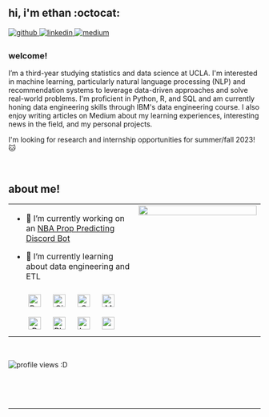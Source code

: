## hi, i'm ethan :octocat:
  

<a href="https://github.com/https://github.com/ethanwchen" target="_blank">
<img src=https://img.shields.io/badge/github-%2324292e.svg?&style=for-the-badge&logo=github&logoColor=white alt=github style="margin-bottom: 5px;" />
</a>
<a href="https://linkedin.com/in/ethanwchen" target="_blank">
<img src=https://img.shields.io/badge/linkedin-%231E77B5.svg?&style=for-the-badge&logo=linkedin&logoColor=white alt=linkedin style="margin-bottom: 5px;" />
</a>
<a href="https://medium.com/@ethanwchen" target="_blank">
<img src=https://img.shields.io/badge/medium-%23292929.svg?&style=for-the-badge&logo=medium&logoColor=white alt=medium style="margin-bottom: 5px;" />
</a>  
  



### welcome!  
I’m a third-year studying statistics and data science at UCLA. I'm interested in machine learning, particularly natural language processing (NLP) and recommendation systems to leverage data-driven approaches and solve real-world problems. I'm proficient in Python, R, and SQL and am currently honing data engineering skills through IBM's data engineering course. I also enjoy writing articles on Medium about my learning experiences, interesting news in the field, and my personal projects.

I'm looking for research and internship opportunities for summer/fall 2023! 🐱  
  

<br/>  


## about me!  
<table><tr><td valign="top" width="50%">

- 🔭 I’m currently working on an [NBA Prop Predicting Discord Bot](https://github.com/ethanwchen/nba-prop-farmer)  
  

- 🌱 I’m currently learning about data engineering and ETL  
<div align="center">  
<a href="https://www.python.org/" target="_blank"><img style="margin: 10px" src="https://profilinator.rishav.dev/skills-assets/python-original.svg" alt="Python" height="25" /></a>  
<a href="https://github.com/" target="_blank"><img style="margin: 10px" src="https://profilinator.rishav.dev/skills-assets/git-scm-icon.svg" alt="Git" height="25" /></a>  
<a href="https://www.cplusplus.com/" target="_blank"><img style="margin: 10px" src="https://profilinator.rishav.dev/skills-assets/cplusplus-original.svg" alt="C++" height="25" /></a>  
<a href="https://www.mysql.com/" target="_blank"><img style="margin: 10px" src="https://profilinator.rishav.dev/skills-assets/mysql-original-wordmark.svg" alt="MySQL" height="25" /></a>  
<a href="https://www.r-project.org/" target="_blank"><img style="margin: 10px" src="https://profilinator.rishav.dev/skills-assets/r.svg" alt="R" height="25" /></a>  
<a href="https://www.adobe.com/in/products/photoshop.html" target="_blank"><img style="margin: 10px" src="https://profilinator.rishav.dev/skills-assets/photoshop-plain.svg" alt="Photoshop" height="25" /></a>  
<a href="https://www.latex-project.org/" target="_blank"><img style="margin: 10px" src="https://profilinator.rishav.dev/skills-assets/latex.png" alt="LaTeX" height="25" /></a>  
<a href="https://pytorch.org/" target="_blank"><img style="margin: 10px" src="https://profilinator.rishav.dev/skills-assets/pytorch-icon.svg" alt="pytorch" height="25" /></a>  
</div>  

</td><td valign="top" width="50%">

<div align="right"><img src="https://github-readme-stats.vercel.app/api?username=ethanwchen&theme=dark&sshow_icons=true&count_private=true&hide_border=true" align="right" style="width: 100%" /></div>

 <div align="center">  
</div>  
  
</td></tr></table>  

<br/>  

  ![profile views :D](https://komarev.com/ghpvc/?username=ethanwchen&&style=flat-square)  


<br/>  
  

<br/>  


<br />

----
